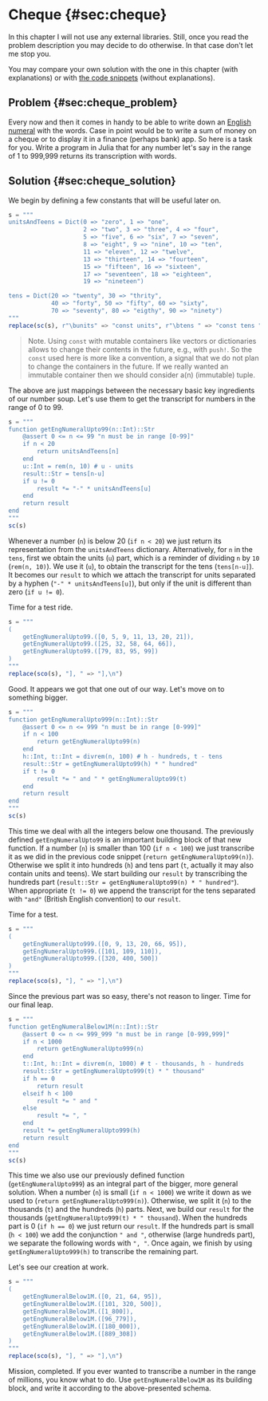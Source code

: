 # Cheque {#sec:cheque}

In this chapter I will not use any external libraries. Still, once you read the
problem description you may decide to do otherwise. In that case don't let me
stop you.

You may compare your own solution with the one in this chapter (with
explanations) or with [the code
snippets](https://github.com/b-lukaszuk/BS_wJ_eng/tree/main/code_snippets/cheque)
(without explanations).

## Problem {#sec:cheque_problem}

Every now and then it comes in handy to be able to write down an [English
numeral](https://en.wikipedia.org/wiki/English_numerals) with the words. Case in
point would be to write a sum of money on a cheque or to display it in a finance
(perhaps bank) app. So here is a task for you. Write a program in Julia that for
any number let's say in the range of 1 to 999,999 returns its transcription with
words.

## Solution {#sec:cheque_solution}

We begin by defining a few constants that will be useful later on.

```jl
s = """
unitsAndTeens = Dict(0 => "zero", 1 => "one",
                     2 => "two", 3 => "three", 4 => "four",
                     5 => "five", 6 => "six", 7 => "seven",
                     8 => "eight", 9 => "nine", 10 => "ten",
                     11 => "eleven", 12 => "twelve",
                     13 => "thirteen", 14 => "fourteen",
                     15 => "fifteen", 16 => "sixteen",
                     17 => "seventeen", 18 => "eighteen",
                     19 => "nineteen")

tens = Dict(20 => "twenty", 30 => "thrity",
            40 => "forty", 50 => "fifty", 60 => "sixty",
            70 => "seventy", 80 => "eigthy", 90 => "ninety")
"""
replace(sc(s), r"\bunits" => "const units", r"\btens " => "const tens ")
```

> Note. Using `const` with mutable containers like vectors or dictionaries
> allows to change their contents in the future, e.g., with `push!`. So the
> `const` used here is more like a convention, a signal that we do not plan to
> change the containers in the future. If we really wanted an immutable
> container then we should consider a(n) (immutable) tuple.

The above are just mappings between the necessary basic key ingredients of our
number soup. Let's use them to get the transcript for numbers in the range of 0
to 99.

```jl
s = """
function getEngNumeralUpto99(n::Int)::Str
    @assert 0 <= n <= 99 "n must be in range [0-99]"
    if n < 20
        return unitsAndTeens[n]
    end
    u::Int = rem(n, 10) # u - units
    result::Str = tens[n-u]
    if u != 0
        result *= "-" * unitsAndTeens[u]
    end
    return result
end
"""
sc(s)
```

Whenever a number (`n`) is below 20 (`if n < 20`) we just return its
representation from the `unitsAndTeens` dictionary. Alternatively, for `n` in
the `tens`, first we obtain the units (`u`) part, which is a reminder of
dividing `n` by `10` (`rem(n, 10)`). We use it (`u`), to obtain the transcript
for the tens (`tens[n-u]`). It becomes our `result` to which we attach the
transcript for units separated by a hyphen (`"-" * unitsAndTeens[u]`), but only
if the unit is different than zero (`if u != 0`).

Time for a test ride.

```jl
s = """
(
	getEngNumeralUpto99.([0, 5, 9, 11, 13, 20, 21]),
	getEngNumeralUpto99.([25, 32, 58, 64, 66]),
	getEngNumeralUpto99.([79, 83, 95, 99])
)
"""
replace(sco(s), "], " => "],\n")
```

Good. It appears we got that one out of our way. Let's move on to something
bigger.

```jl
s = """
function getEngNumeralUpto999(n::Int)::Str
    @assert 0 <= n <= 999 "n must be in range [0-999]"
    if n < 100
        return getEngNumeralUpto99(n)
    end
    h::Int, t::Int = divrem(n, 100) # h - hundreds, t - tens
    result::Str = getEngNumeralUpto99(h) * " hundred"
    if t != 0
        result *= " and " * getEngNumeralUpto99(t)
    end
    return result
end
"""
sc(s)
```

This time we deal with all the integers below one thousand.
The previously defined `getEngNumeralUpto99` is an important building block of
that new function. If a number (`n`) is smaller than 100 (`if n < 100`) we just
transcribe it as we did in the previous code snippet
(`return getEngNumeralUpto99(n)`).
Otherwise we split it into hundreds (`h`) and tens part (`t`, actually it may
also contain units and teens). We start building our `result` by transcribing
the hundreds part (`result::Str = getEngNumeralUpto99(n) * " hundred"`). When
appropriate (`t != 0`) we append the transcript for the tens separated with
`"and"` (British English convention) to our `result`.

Time for a test.

```jl
s = """
(
	getEngNumeralUpto999.([0, 9, 13, 20, 66, 95]),
	getEngNumeralUpto999.([101, 109, 110]),
	getEngNumeralUpto999.([320, 400, 500])
)
"""
replace(sco(s), "], " => "],\n")
```

Since the previous part was so easy, there's not reason to linger. Time for our
final leap.

```jl
s = """
function getEngNumeralBelow1M(n::Int)::Str
    @assert 0 <= n <= 999_999 "n must be in range [0-999,999]"
    if n < 1000
        return getEngNumeralUpto999(n)
    end
    t::Int, h::Int = divrem(n, 1000) # t - thousands, h - hundreds
    result::Str = getEngNumeralUpto999(t) * " thousand"
    if h == 0
        return result
    elseif h < 100
        result *= " and "
    else
        result *= ", "
    end
    result *= getEngNumeralUpto999(h)
    return result
end
"""
sc(s)
```

This time we also use our previously defined function (`getEngNumeralUpto999`)
as an integral part of the bigger, more general solution. When a number (`n`)
is small (`if n < 1000`) we write it down as we used to
(`return getEngNumeralUpto999(n)`). Otherwise, we split it (`n`) to the
thousands (`t`) and the hundreds (`h`) parts. Next, we build our `result` for
the thousands (`getEngNumeralUpto999(t) * " thousand`).
When the hundreds part is 0 (`if h == 0`) we just return our `result`. If the
hundreds part is small (`h < 100`) we add the conjunction `" and "`, otherwise
(large hundreds part), we separate the following words with `", "`. Once again,
we finish by using `getEngNumeralUpto999(h)` to transcribe the remaining part.

Let's see our creation at work.

```jl
s = """
(
	getEngNumeralBelow1M.([0, 21, 64, 95]),
	getEngNumeralBelow1M.([101, 320, 500]),
	getEngNumeralBelow1M.([1_800]),
	getEngNumeralBelow1M.([96_779]),
	getEngNumeralBelow1M.([180_000]),
	getEngNumeralBelow1M.([889_308])
)
"""
replace(sco(s), "], " => "],\n")
```

Mission, completed. If you ever wanted to transcribe a number in the range of
millions, you know what to do. Use `getEngNumeralBelow1M` as its building block,
and write it according to the above-presented schema.
